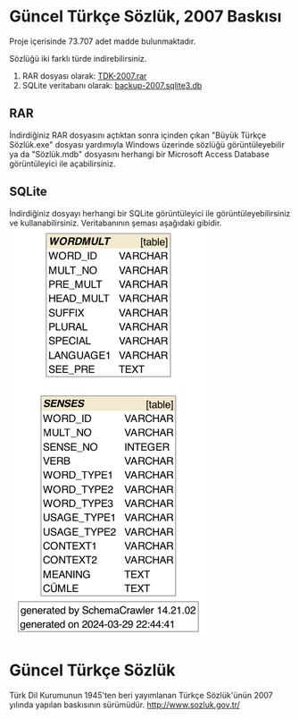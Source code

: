 # Güncel Türkçe Sözlük, 2007 Baskısı
Proje içerisinde 73.707 adet madde bulunmaktadır.

Sözlüğü iki farklı türde indirebilirsiniz.
1. RAR dosyası olarak: [TDK-2007.rar](TDK-2007.rar)
2. SQLite veritabanı olarak: [backup-2007.sqlite3.db](backup-2007.sqlite3.db)

## RAR
İndirdiğiniz RAR dosyasını açtıktan sonra içinden çıkan "Büyük Türkçe Sözlük.exe" dosyası yardımıyla Windows üzerinde sözlüğü görüntüleyebilir ya da "Sözlük.mdb" dosyasını herhangi bir Microsoft Access Database görüntüleyici ile açabilirsiniz.

## SQLite
İndirdiğiniz dosyayı herhangi bir SQLite görüntüleyici ile görüntüleyebilirsiniz ve kullanabilirsiniz. Veritabanının şeması aşağıdaki gibidir.
![alt text](backup-2007.schema.png "SQLite Schema")

# Güncel Türkçe Sözlük
Türk Dil Kurumunun 1945'ten beri yayımlanan Türkçe Sözlük'ünün 2007 yılında yapılan baskısının sürümüdür.
http://www.sozluk.gov.tr/
